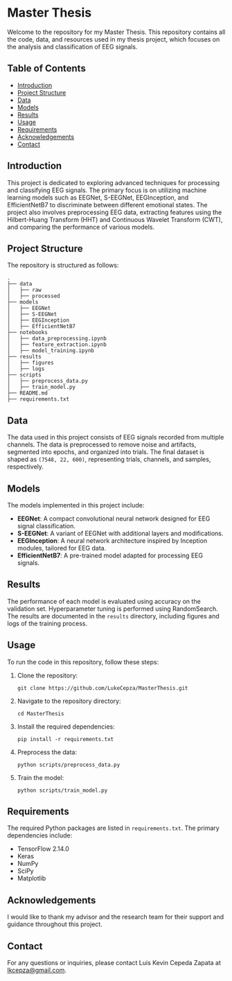 # Master Thesis

Welcome to the repository for my Master Thesis. This repository contains all the code, data, and resources used in my thesis project, which focuses on the analysis and classification of EEG signals.

## Table of Contents
- [Introduction](#introduction)
- [Project Structure](#project-structure)
- [Data](#data)
- [Models](#models)
- [Results](#results)
- [Usage](#usage)
- [Requirements](#requirements)
- [Acknowledgements](#acknowledgements)
- [Contact](#contact)

## Introduction
This project is dedicated to exploring advanced techniques for processing and classifying EEG signals. The primary focus is on utilizing machine learning models such as EEGNet, S-EEGNet, EEGInception, and EfficientNetB7 to discriminate between different emotional states. The project also involves preprocessing EEG data, extracting features using the Hilbert-Huang Transform (HHT) and Continuous Wavelet Transform (CWT), and comparing the performance of various models.

## Project Structure
The repository is structured as follows:
```
.
├── data
│   ├── raw
│   ├── processed
├── models
│   ├── EEGNet
│   ├── S-EEGNet
│   ├── EEGInception
│   ├── EfficientNetB7
├── notebooks
│   ├── data_preprocessing.ipynb
│   ├── feature_extraction.ipynb
│   ├── model_training.ipynb
├── results
│   ├── figures
│   ├── logs
├── scripts
│   ├── preprocess_data.py
│   ├── train_model.py
├── README.md
├── requirements.txt
```

## Data
The data used in this project consists of EEG signals recorded from multiple channels. The data is preprocessed to remove noise and artifacts, segmented into epochs, and organized into trials. The final dataset is shaped as `(7548, 22, 600)`, representing trials, channels, and samples, respectively.

## Models
The models implemented in this project include:
- **EEGNet**: A compact convolutional neural network designed for EEG signal classification.
- **S-EEGNet**: A variant of EEGNet with additional layers and modifications.
- **EEGInception**: A neural network architecture inspired by Inception modules, tailored for EEG data.
- **EfficientNetB7**: A pre-trained model adapted for processing EEG signals.

## Results
The performance of each model is evaluated using accuracy on the validation set. Hyperparameter tuning is performed using RandomSearch. The results are documented in the `results` directory, including figures and logs of the training process.

## Usage
To run the code in this repository, follow these steps:
1. Clone the repository:
   ```
   git clone https://github.com/LukeCepza/MasterThesis.git
   ```
2. Navigate to the repository directory:
   ```
   cd MasterThesis
   ```
3. Install the required dependencies:
   ```
   pip install -r requirements.txt
   ```
4. Preprocess the data:
   ```
   python scripts/preprocess_data.py
   ```
5. Train the model:
   ```
   python scripts/train_model.py
   ```

## Requirements
The required Python packages are listed in `requirements.txt`. The primary dependencies include:
- TensorFlow 2.14.0
- Keras
- NumPy
- SciPy
- Matplotlib

## Acknowledgements
I would like to thank my advisor and the research team for their support and guidance throughout this project. 

## Contact
For any questions or inquiries, please contact Luis Kevin Cepeda Zapata at lkcepza@gmail.com.
